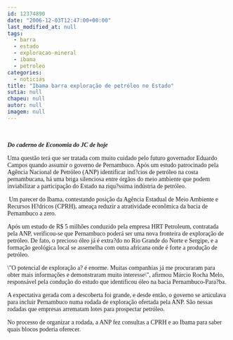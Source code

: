 ```yaml
---
id: 12374890
date: "2006-12-03T12:47:00+00:00"
last_modified_at: null
tags:
  - barra
  - estado
  - exploracao-mineral
  - ibama
  - petroleo
categories:
  - noticias
title: "Ibama barra exploração de petróleo no Estado"
sutia: null
chapeu: null
autor: null
imagem: null
---
```

<p><I></p>
<p><P>&nbsp;</P></p>
<p><P><FONT face=Verdana><STRONG>Do caderno de Economia do JC de hoje</STRONG> </FONT></P></I></p>
<p><P><FONT face=Verdana>Uma questão terá que ser tratada com muito cuidado pelo futuro governador Eduardo Campos quando assumir o governo de Pernambuco. Após um estudo patrocinado pela Agência Nacional de Petróleo (ANP) identificar ind?cios de petróleo na costa pernambucana, há uma briga silenciosa entre órgãos do meio ambiente que podem inviabilizar a participação do Estado na riqu?ssima indústria de petróleo.</FONT></P></p>
<p><P><FONT face=Verdana>&nbsp;Um parecer do Ibama, contestando posição da Agência Estadual de Meio Ambiente e Recursos H?dricos (CPRH), ameaça reduzir a atratividade econômica da bacia de Pernambuco a zero. </FONT></P></p>
<p><P><FONT face=Verdana>Após um estudo de R$ 5 milhões conduzido pela empresa HRT Petroleum, contratada pela ANP, verificou-se que Pernambuco poderá ser uma nova fronteira de exploração de petróleo. De fato, o precioso óleo já é extra?do no Rio Grande do Norte e Sergipe, e a formação geológica local se assemelha com outra africana onde é forte a produção de petróleo. </FONT></P></p>
<p><P><FONT face=Verdana>\"O potencial de exploração a? é enorme. Muitas companhias já me procuraram para obter mais informações e demonstraram muito interesse\", afirmou Márcio Rocha Melo, responsável pela condução do estudo que identificou óleo na bacia Pernambuco-Para?ba. </FONT></P></p>
<p><P><FONT face=Verdana>A expectativa gerada com a descoberta foi grande, e desde então, o governo se articulava para incluir Pernambuco numa rodada de exploração ofertada pela ANP. São nessas rodadas que empresas arrematam lotes para prospectar petróleo. </FONT></P></p>
<p><P><FONT face=Verdana>No processo de organizar a rodada, a ANP fez consultas a CPRH e ao Ibama para saber quais blocos poderia oferecer. </FONT></P></p>
<p><P><FONT face=Verdana></FONT>&nbsp;</P> </p>
